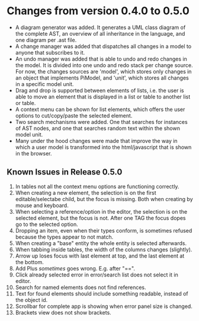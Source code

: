 # Changes from version 0.4.0 to 0.5.0

* A diagram generator was added. It generates a UML class diagram of the complete AST, 
 an overview of all inheritance in the language, and one diagram per .ast file.
* A change manager was added that dispatches all changes in a model to anyone that
subscribes to it.
* An undo manager was added that is able to undo and redo changes in the model. It is
divided into one undo and redo stack per change source. For now, the changes sources
are 'model', which stores only changes in an object that implements PiModel,
and 'unit', which stores all changes in a specific model unit.
* Drag and drop is supported between elements of lists, i.e. the user is able to move
an element that is displayed in a list or table to another list or table.
* A context menu can be shown for list elements, which offers the user options to cut/copy/paste
the selected element.
* Two search mechanisms were added. One that searches for instances of AST nodes, and 
one that searches random text within the shown model unit.
* Many under the hood changes were made that improve the way in which a user model 
is transformed into the html/javascript that is shown in the browser.

## Known Issues in Release 0.5.0

1. In tables not all the context menu options are functioning correctly.
2. When creating a new element, the selection is on the first editable/selectabe child, 
but the focus is missing. Both when creating by mouse and keyboard.
3. When selecting a reference/option in the editor, the selection is on the selected element, 
but the focus is not.  After one TAG the focus dopes go to the selected option.
4. Dropping an item, even when their types conform, is sometimes refused because the 
types appear to not match.
5. When creating a "base" entity the whole entity is selected afterwards.
6. When tabbing inside tables, the width of the columns changes (slightly).
7. Arrow up loses focus with last element at top, and the last element at the bottom.
8. Add Plus _sometimes_ goes wrong. E.g. after "==".
9. Click already selected error in error/search list does not select it in editor.
10. Search for named elements does not find references.
11. Text for found elements should include something readable, instead of the object id.
12. Scrollbar for complete app is showing when error panel size is changed.
13. Brackets view does not show brackets.
